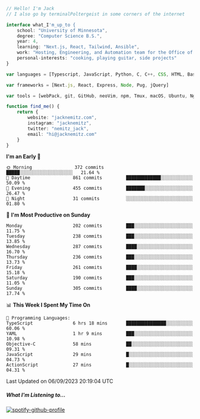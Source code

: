 ```typescript
// Hello! I'm Jack
// I also go by terminalPoltergeist in some corners of the internet

interface what_I'm_up_to {
    school: "University of Minnesota",
    degree: "Computer Science B.S.",
    year: 4,
    learning: "Next.js, React, Tailwind, Ansible",
    work: "Hosting, Engineering, and Automation team for the Office of Information Technology at UMN",
    personal-interests: "cooking, playing guitar, side projects"
}

var languages = [Typescript, JavaScript, Python, C, C++, CSS, HTML, Bash, VimScript]

var frameworks = [Next.js, React, Express, Node, Pug, jQuery]

var tools = [webPack, git, GitHub, neoVim, npm, Tmux, macOS, Ubuntu, Nginx, Ansible, Cloudflare, DigitalOcean]

function find_me() {
    return {
        website: "jacknemitz.com",
        instagram: "jacknemitz",
        twitter: "nemitz_jack",
        email: "hi@jacknemitz.com"
    }
}
```

<!--START_SECTION:waka-->
**I'm an Early 🐤** 

```text
🌞 Morning                372 commits         █████░░░░░░░░░░░░░░░░░░░░   21.64 % 
🌆 Daytime                861 commits         █████████████░░░░░░░░░░░░   50.09 % 
🌃 Evening                455 commits         ███████░░░░░░░░░░░░░░░░░░   26.47 % 
🌙 Night                  31 commits          ░░░░░░░░░░░░░░░░░░░░░░░░░   01.80 % 
```
📅 **I'm Most Productive on Sunday** 

```text
Monday                   202 commits         ███░░░░░░░░░░░░░░░░░░░░░░   11.75 % 
Tuesday                  238 commits         ███░░░░░░░░░░░░░░░░░░░░░░   13.85 % 
Wednesday                287 commits         ████░░░░░░░░░░░░░░░░░░░░░   16.70 % 
Thursday                 236 commits         ███░░░░░░░░░░░░░░░░░░░░░░   13.73 % 
Friday                   261 commits         ████░░░░░░░░░░░░░░░░░░░░░   15.18 % 
Saturday                 190 commits         ███░░░░░░░░░░░░░░░░░░░░░░   11.05 % 
Sunday                   305 commits         ████░░░░░░░░░░░░░░░░░░░░░   17.74 % 
```


📊 **This Week I Spent My Time On** 

```text
💬 Programming Languages: 
TypeScript               6 hrs 18 mins       ███████████████░░░░░░░░░░   60.06 % 
YAML                     1 hr 9 mins         ███░░░░░░░░░░░░░░░░░░░░░░   10.98 % 
Objective-C              58 mins             ██░░░░░░░░░░░░░░░░░░░░░░░   09.31 % 
JavaScript               29 mins             █░░░░░░░░░░░░░░░░░░░░░░░░   04.73 % 
ActionScript             27 mins             █░░░░░░░░░░░░░░░░░░░░░░░░   04.31 % 
```


 Last Updated on 06/09/2023 20:19:04 UTC
<!--END_SECTION:waka-->

##### What I'm Listening to...

[![spotify-github-profile](https://spotify-github-profile.vercel.app/api/view?uid=jack.nemitz&cover_image=true&show_offline=true&bar_color=53b14f&bar_color_cover=false&background_color=121212FF)](https://spotify-github-profile.vercel.app/api/view?uid=jack.nemitz&redirect=true)

